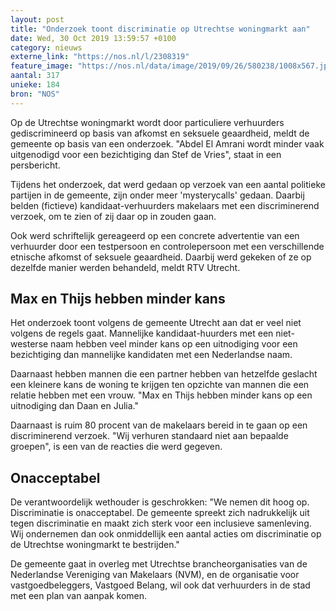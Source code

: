 ```yaml
---
layout: post
title: "Onderzoek toont discriminatie op Utrechtse woningmarkt aan"
date: Wed, 30 Oct 2019 13:59:57 +0100
category: nieuws
externe_link: "https://nos.nl/l/2308319"
feature_image: "https://nos.nl/data/image/2019/09/26/580238/1008x567.jpg"
aantal: 317
unieke: 184
bron: "NOS"
---
```


<p>Op de Utrechtse woningmarkt wordt door particuliere verhuurders gediscrimineerd op basis van afkomst en seksuele geaardheid, meldt de gemeente op basis van een onderzoek. "Abdel El Amrani wordt minder vaak uitgenodigd voor een bezichtiging dan Stef de Vries", staat in een persbericht.</p>
<p>Tijdens het onderzoek, dat werd gedaan op verzoek van een aantal politieke partijen in de gemeente, zijn onder meer 'mysterycalls' gedaan. Daarbij belden (fictieve) kandidaat-verhuurders makelaars met een discriminerend verzoek, om te zien of zij daar op in zouden gaan.</p>
<p>Ook werd schriftelijk gereageerd op een concrete advertentie van een verhuurder door een testpersoon en controlepersoon met een verschillende etnische afkomst of seksuele geaardheid. Daarbij werd gekeken of ze op dezelfde manier werden behandeld, meldt RTV Utrecht.</p>
<h2>Max en Thijs hebben minder kans</h2>
<p>Het onderzoek toont volgens de gemeente Utrecht aan dat er veel niet volgens de regels gaat. Mannelijke kandidaat-huurders met een niet-westerse naam hebben veel minder kans op een uitnodiging voor een bezichtiging dan mannelijke kandidaten met een Nederlandse naam.</p>
<p>Daarnaast hebben mannen die een partner hebben van hetzelfde geslacht een kleinere kans de woning te krijgen ten opzichte van mannen die een relatie hebben met een vrouw. "Max en Thijs hebben minder kans op een uitnodiging dan Daan en Julia."</p>
<p>Daarnaast is ruim 80 procent van de makelaars bereid in te gaan op een discriminerend verzoek. "Wij verhuren standaard niet aan bepaalde groepen", is een van de reacties die werd gegeven.</p>
<h2>Onacceptabel</h2>
<p>De verantwoordelijk wethouder is geschrokken: "We nemen dit hoog op. Discriminatie is onacceptabel. De gemeente spreekt zich nadrukkelijk uit tegen discriminatie en maakt zich sterk voor een inclusieve samenleving. Wij ondernemen dan ook onmiddellijk een aantal acties om discriminatie op de Utrechtse woningmarkt te bestrijden."</p>
<p>De gemeente gaat in overleg met Utrechtse brancheorganisaties van de Nederlandse Vereniging van Makelaars (NVM), en de organisatie voor vastgoedbeleggers, Vastgoed Belang, wil ook dat verhuurders in de stad met een plan van aanpak komen.</p>
